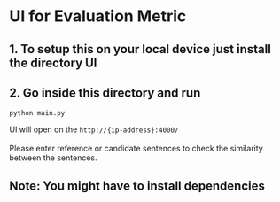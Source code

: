# UI for Evaluation Metric
## 1. To setup this on your local device just install the directory UI
## 2. Go inside this directory and run
```
python main.py
```
UI will open on the `http://{ip-address}:4000/`
<br>
<br>
Please enter reference or candidate sentences to check the similarity between the sentences.

## Note: You might have to install dependencies
